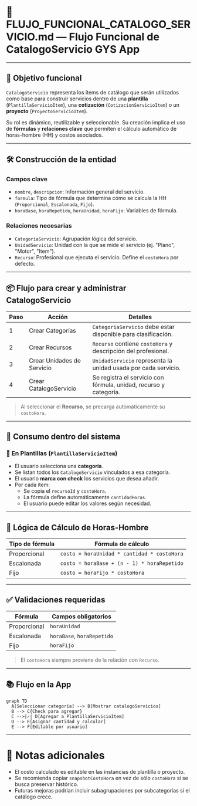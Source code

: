 # 📑 FLUJO_FUNCIONAL_CATALOGO_SERVICIO.md — Flujo Funcional de CatalogoServicio GYS App

---

## 🧩 Objetivo funcional

`CatalogoServicio` representa los ítems de catálogo que serán utilizados como base para construir servicios dentro de una **plantilla** (`PlantillaServicioItem`), una **cotización** (`CotizacionServicioItem`) o un **proyecto** (`ProyectoServicioItem`).

Su rol es dinámico, reutilizable y seleccionable. Su creación implica el uso de **fórmulas** y **relaciones clave** que permiten el cálculo automático de horas-hombre (HH) y costos asociados.

---

## 🛠️ Construcción de la entidad

### Campos clave
- `nombre`, `descripcion`: Información general del servicio.
- `formula`: Tipo de fórmula que determina cómo se calcula la HH (`Proporcional`, `Escalonada`, `Fijo`).
- `horaBase`, `horaRepetido`, `horaUnidad`, `horaFijo`: Variables de fórmula.

### Relaciones necesarias
- `CategoriaServicio`: Agrupación lógica del servicio.
- `UnidadServicio`: Unidad con la que se mide el servicio (ej. "Plano", "Motor", "Item").
- `Recurso`: Profesional que ejecuta el servicio. Define el `costoHora` por defecto.

---

## 📦 Flujo para crear y administrar CatalogoServicio

| Paso | Acción                      | Detalles                                                                 |
|------|-----------------------------|--------------------------------------------------------------------------|
| 1    | Crear Categorías            | `CategoriaServicio` debe estar disponible para clasificación.            |
| 2    | Crear Recursos              | `Recurso` contiene `costoHora` y descripción del profesional.            |
| 3    | Crear Unidades de Servicio | `UnidadServicio` representa la unidad usada por cada servicio.           |
| 4    | Crear CatalogoServicio      | Se registra el servicio con fórmula, unidad, recurso y categoría.        |

> Al seleccionar el **Recurso**, se precarga automáticamente su `costoHora`.

---

## 🧠 Consumo dentro del sistema

### 🔄 En Plantillas (`PlantillaServicioItem`)
- El usuario selecciona una **categoría**.
- Se listan todos los `CatalogoServicio` vinculados a esa categoría.
- El usuario **marca con check** los servicios que desea añadir.
- Por cada ítem:
  - Se copia el `recursoId` y `costoHora`.
  - La fórmula define automáticamente `cantidadHoras`.
  - El usuario puede editar los valores según necesidad.

---

## 🎯 Lógica de Cálculo de Horas-Hombre

| Tipo de fórmula  | Fórmula de cálculo                                |
|------------------|----------------------------------------------------|
| Proporcional     | `costo = horaUnidad * cantidad * costoHora`       |
| Escalonada       | `costo = horaBase + (n - 1) * horaRepetido`       |
| Fijo             | `costo = horaFijo * costoHora`                    |

---

## ✅ Validaciones requeridas

| Fórmula        | Campos obligatorios               |
|----------------|-----------------------------------|
| Proporcional   | `horaUnidad`                     |
| Escalonada     | `horaBase`, `horaRepetido`       |
| Fijo           | `horaFijo`                        |

> El `costoHora` siempre proviene de la relación con `Recurso`.

---

## 📚 Flujo en la App

```mermaid
graph TD
  A[Seleccionar categoría] --> B[Mostrar catalogoServicios]
  B --> C{Check para agregar}
  C -->|✓| D[Agregar a PlantillaServicioItem]
  D --> E[Asignar cantidad y calcular]
  E --> F[Editable por usuario]
```

---

# 🚀 Notas adicionales

- El costo calculado es editable en las instancias de plantilla o proyecto.
- Se recomienda copiar `snapshotCostoHora` en vez de sólo `costoHora` si se busca preservar histórico.
- Futuras mejoras podrían incluir subagrupaciones por subcategorías si el catálogo crece.

